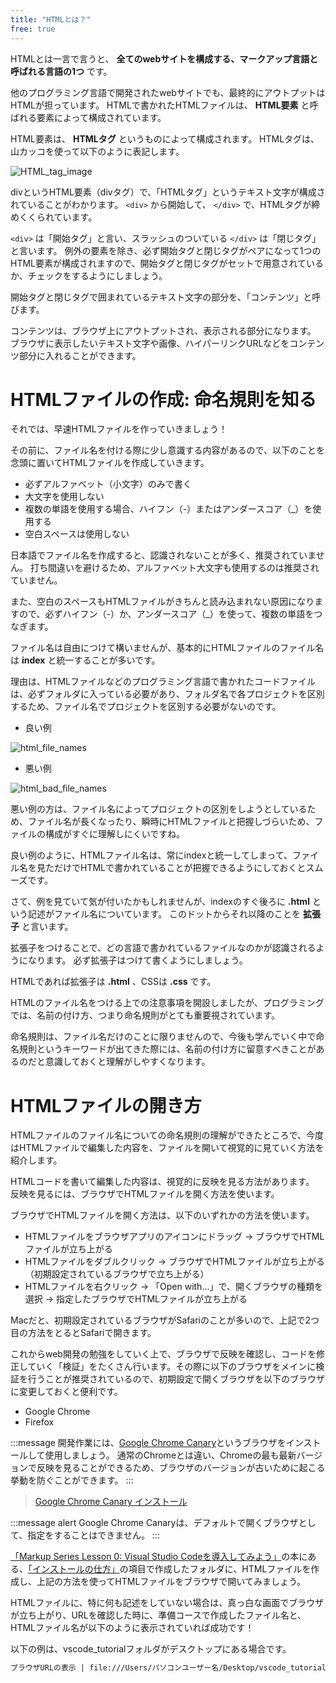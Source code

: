 ```yaml
---
title: "HTMLとは？"
free: true
---
```


HTMLとは一言で言うと、 **全てのwebサイトを構成する、マークアップ言語と呼ばれる言語の1つ** です。

他のプログラミング言語で開発されたwebサイトでも、最終的にアウトプットはHTMLが担っています。
HTMLで書かれたHTMLファイルは、 **HTML要素** と呼ばれる要素によって構成されています。

HTML要素は、 **HTMLタグ** というものによって構成されます。
HTMLタグは、山カッコを使って以下のように表記します。

![HTML_tag_image](https://storage.googleapis.com/zenn-user-upload/86jn58g4all8okzlkvwdnxabn5s3)

divというHTML要素（divタグ）で、「HTMLタグ」というテキスト文字が構成されていることがわかります。
 `<div>` から開始して、 `</div>` で、HTMLタグが締めくくられています。

 `<div>` は「開始タグ」と言い、スラッシュのついている `</div>` は「閉じタグ」と言います。
例外の要素を除き、必ず開始タグと閉じタグがペアになって1つのHTML要素が構成されますので、開始タグと閉じタグがセットで用意されているか、チェックをするようにしましょう。

開始タグと閉じタグで囲まれているテキスト文字の部分を、「コンテンツ」と呼びます。

コンテンツは、ブラウザ上にアウトプットされ、表示される部分になります。
ブラウザに表示したいテキスト文字や画像、ハイパーリンクURLなどをコンテンツ部分に入れることができます。

# HTMLファイルの作成: 命名規則を知る

それでは、早速HTMLファイルを作っていきましょう！

その前に、ファイル名を付ける際に少し意識する内容があるので、以下のことを念頭に置いてHTMLファイルを作成していきます。

* 必ずアルファベット（小文字）のみで書く
* 大文字を使用しない
* 複数の単語を使用する場合、ハイフン（-）またはアンダースコア（_）を使用する
* 空白スペースは使用しない

日本語でファイル名を作成すると、認識されないことが多く、推奨されていません。
打ち間違いを避けるため、アルファベット大文字も使用するのは推奨されていません。

また、空白のスペースもHTMLファイルがきちんと読み込まれない原因になりますので、必ずハイフン（-）か、アンダースコア（_）を使って、複数の単語をつなぎます。

ファイル名は自由につけて構いませんが、基本的にHTMLファイルのファイル名は **index** と統一することが多いです。

理由は、HTMLファイルなどのプログラミング言語で書かれたコードファイルは、必ずフォルダに入っている必要があり、フォルダ名で各プロジェクトを区別するため、ファイル名でプロジェクトを区別する必要がないのです。

* 良い例

![html_file_names](https://storage.googleapis.com/zenn-user-upload/2jxpg6jumwzi94zpoj6ic8j11w2b)

* 悪い例

![html_bad_file_names](https://storage.googleapis.com/zenn-user-upload/qoz6pdda7vg33ateg89pgrh4yn7t)

悪い例の方は、ファイル名によってプロジェクトの区別をしようとしているため、ファイル名が長くなったり、瞬時にHTMLファイルと把握しづらいため、ファイルの構成がすぐに理解しにくいですね。

良い例のように、HTMLファイル名は、常にindexと統一してしまって、ファイル名を見ただけでHTMLで書かれていることが把握できるようにしておくとスムーズです。

さて、例を見ていて気が付いたかもしれませんが、indexのすぐ後ろに **.html** という記述がファイル名についています。
このドットからそれ以降のことを **拡張子** と言います。

拡張子をつけることで、どの言語で書かれているファイルなのかが認識されるようになります。
必ず拡張子はつけて書くようにしましょう。

HTMLであれば拡張子は **.html** 、CSSは **.css** です。

HTMLのファイル名をつける上での注意事項を開設しましたが、プログラミングでは、名前の付け方、つまり命名規則がとても重要視されています。

命名規則は、ファイル名だけのことに限りませんので、今後も学んでいく中で命名規則というキーワードが出てきた際には、名前の付け方に留意すべきことがあるのだと意識しておくと理解がしやすくなります。

# HTMLファイルの開き方

HTMLファイルのファイル名についての命名規則の理解ができたところで、今度はHTMLファイルで編集した内容を、ファイルを開いて視覚的に見ていく方法を紹介します。

HTMLコードを書いて編集した内容は、視覚的に反映を見る方法があります。
反映を見るには、ブラウザでHTMLファイルを開く方法を使います。

ブラウザでHTMLファイルを開く方法は、以下のいずれかの方法を使います。

* HTMLファイルをブラウザアプリのアイコンにドラッグ → ブラウザでHTMLファイルが立ち上がる
* HTMLファイルをダブルクリック → ブラウザでHTMLファイルが立ち上がる（初期設定されているブラウザで立ち上がる）
* HTMLファイルを右クリック → 「Open with...」で、開くブラウザの種類を選択 → 指定したブラウザでHTMLファイルが立ち上がる

Macだと、初期設定されているブラウザがSafariのことが多いので、上記で2つ目の方法をとるとSafariで開きます。

これからweb開発の勉強をしていく上で、ブラウザで反映を確認し、コードを修正していく「検証」をたくさん行います。その際に以下のブラウザをメインに検証を行うことが推奨されているので、初期設定で開くブラウザを以下のブラウザに変更しておくと便利です。

* Google Chrome
* Firefox

:::message
開発作業には、[Google Chrome Canary](https://www.google.com/chrome/canary/)というブラウザをインストールして使用しましょう。
通常のChromeとは違い、Chromeの最も最新バージョンで反映を見ることができるため、ブラウザのバージョンが古いために起こる挙動を防ぐことができます。
:::

> [Google Chrome Canary インストール](https://www.google.com/chrome/canary/)

:::message alert
Google Chrome Canaryは、デフォルトで開くブラウザとして、指定をすることはできません。
:::

[「Markup Series Lesson 0:  Visual Studio Codeを導入してみよう」](https://zenn.dev/arisa_dev/books/markup-lesson0)の本にある、[「インストールの仕方」](https://zenn.dev/arisa_dev/books/markup-lesson0/viewer/chapter2)の項目で作成したフォルダに、HTMLファイルを作成し、上記の方法を使ってHTMLファイルをブラウザで開いてみましょう。

HTMLファイルに、特に何も記述をしていない場合は、真っ白な画面でブラウザが立ち上がり、URLを確認した時に、準備コースで作成したファイル名と、HTMLファイル名が以下のように表示されていれば成功です！

以下の例は、vscode_tutorialフォルダがデスクトップにある場合です。

```html
ブラウザURLの表示 | file:///Users/パソコンユーザー名/Desktop/vscode_tutorial/index.html
```
